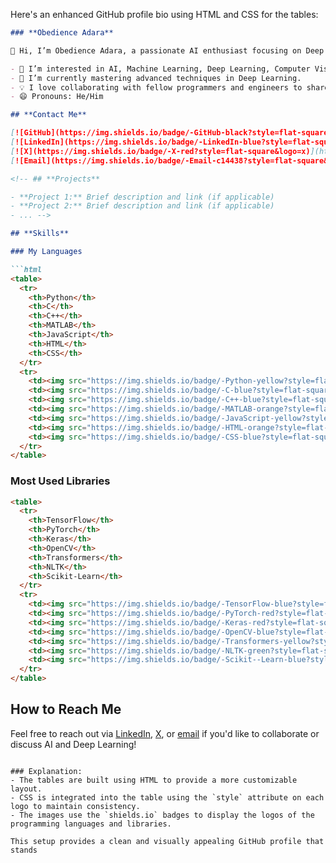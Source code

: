 Here's an enhanced GitHub profile bio using HTML and CSS for the tables:

```markdown
### **Obedience Adara**

👋 Hi, I’m Obedience Adara, a passionate AI enthusiast focusing on Deep Learning and Computer Vision.

- 👀 I’m interested in AI, Machine Learning, Deep Learning, Computer Vision, and Electronics.
- 🌱 I’m currently mastering advanced techniques in Deep Learning.
- 💡 I love collaborating with fellow programmers and engineers to share insights and learn together.
- 😄 Pronouns: He/Him

## **Contact Me**

[![GitHub](https://img.shields.io/badge/-GitHub-black?style=flat-square&logo=github)](https://github.com/ObedienceAdara)
[![LinkedIn](https://img.shields.io/badge/-LinkedIn-blue?style=flat-square&logo=linkedin)](https://www.linkedin.com/in/obedience-adara-5832062b2)
[![X](https://img.shields.io/badge/-X-red?style=flat-square&logo=x)](https://www.X.com/ObedienceAdara)
[![Email](https://img.shields.io/badge/-Email-c14438?style=flat-square&logo=gmail&logoColor=white)](mailto:obedienceadara@gmail.com)

<!-- ## **Projects**

- **Project 1:** Brief description and link (if applicable)
- **Project 2:** Brief description and link (if applicable)
- ... -->

## **Skills**

### My Languages

```html
<table>
  <tr>
    <th>Python</th>
    <th>C</th>
    <th>C++</th>
    <th>MATLAB</th>
    <th>JavaScript</th>
    <th>HTML</th>
    <th>CSS</th>
  </tr>
  <tr>
    <td><img src="https://img.shields.io/badge/-Python-yellow?style=flat-square&logo=python" alt="Python"></td>
    <td><img src="https://img.shields.io/badge/-C-blue?style=flat-square&logo=c" alt="C"></td>
    <td><img src="https://img.shields.io/badge/-C++-blue?style=flat-square&logo=c%2B%2B" alt="C++"></td>
    <td><img src="https://img.shields.io/badge/-MATLAB-orange?style=flat-square&logo=mathworks" alt="MATLAB"></td>
    <td><img src="https://img.shields.io/badge/-JavaScript-yellow?style=flat-square&logo=javascript" alt="JavaScript"></td>
    <td><img src="https://img.shields.io/badge/-HTML-orange?style=flat-square&logo=html5" alt="HTML"></td>
    <td><img src="https://img.shields.io/badge/-CSS-blue?style=flat-square&logo=css3" alt="CSS"></td>
  </tr>
</table>
```

### Most Used Libraries

```html
<table>
  <tr>
    <th>TensorFlow</th>
    <th>PyTorch</th>
    <th>Keras</th>
    <th>OpenCV</th>
    <th>Transformers</th>
    <th>NLTK</th>
    <th>Scikit-Learn</th>
  </tr>
  <tr>
    <td><img src="https://img.shields.io/badge/-TensorFlow-blue?style=flat-square&logo=tensorflow" alt="TensorFlow"></td>
    <td><img src="https://img.shields.io/badge/-PyTorch-red?style=flat-square&logo=pytorch" alt="PyTorch"></td>
    <td><img src="https://img.shields.io/badge/-Keras-red?style=flat-square&logo=keras" alt="Keras"></td>
    <td><img src="https://img.shields.io/badge/-OpenCV-blue?style=flat-square&logo=opencv" alt="OpenCV"></td>
    <td><img src="https://img.shields.io/badge/-Transformers-yellow?style=flat-square&logo=huggingface" alt="Transformers"></td>
    <td><img src="https://img.shields.io/badge/-NLTK-green?style=flat-square&logo=nltk" alt="NLTK"></td>
    <td><img src="https://img.shields.io/badge/-Scikit--Learn-blue?style=flat-square&logo=scikit-learn" alt="Scikit-Learn"></td>
  </tr>
</table>
```

## **How to Reach Me**

Feel free to reach out via [LinkedIn](https://www.linkedin.com/in/obedience-adara-5832062b2), [X](https://www.X.com/ObedienceAdara), or [email](mailto:obedienceadara@gmail.com) if you'd like to collaborate or discuss AI and Deep Learning!
```

### Explanation:
- The tables are built using HTML to provide a more customizable layout. 
- CSS is integrated into the table using the `style` attribute on each logo to maintain consistency.
- The images use the `shields.io` badges to display the logos of the programming languages and libraries.

This setup provides a clean and visually appealing GitHub profile that stands